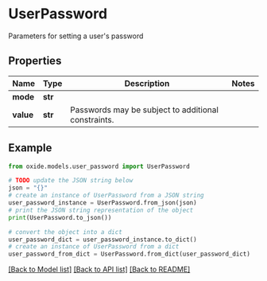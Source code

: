 # UserPassword

Parameters for setting a user's password

## Properties

Name | Type | Description | Notes
------------ | ------------- | ------------- | -------------
**mode** | **str** |  | 
**value** | **str** | Passwords may be subject to additional constraints. | 

## Example

```python
from oxide.models.user_password import UserPassword

# TODO update the JSON string below
json = "{}"
# create an instance of UserPassword from a JSON string
user_password_instance = UserPassword.from_json(json)
# print the JSON string representation of the object
print(UserPassword.to_json())

# convert the object into a dict
user_password_dict = user_password_instance.to_dict()
# create an instance of UserPassword from a dict
user_password_from_dict = UserPassword.from_dict(user_password_dict)
```
[[Back to Model list]](../README.md#documentation-for-models) [[Back to API list]](../README.md#documentation-for-api-endpoints) [[Back to README]](../README.md)


